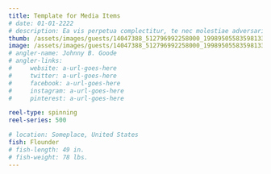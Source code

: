```yaml
---
title: Template for Media Items
# date: 01-01-2222
# description: Ea vis perpetua complectitur, te nec molestiae adversarium. Corpora nominati mediocritatem te sea, no purto periculis mei. Ut nec quod intellegat, ut tation quaeque vim. His vocent appetere ut, duo in choro instructior.
thumb: /assets/images/guests/14047388_512796992258000_199895055835981334_o.jpg 
image: /assets/images/guests/14047388_512796992258000_199895055835981334_o--original.jpg
# angler-name: Johnny B. Goode
# angler-links: 
#     website: a-url-goes-here
#     twitter: a-url-goes-here
#     facebook: a-url-goes-here
#     instagram: a-url-goes-here
#     pinterest: a-url-goes-here

reel-type: spinning
reel-series: 500

# location: Someplace, United States
fish: Flounder
# fish-length: 49 in.
# fish-weight: 78 lbs.
---
```


